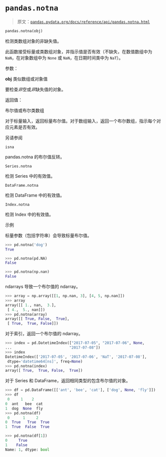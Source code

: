 # `pandas.notna`

> 原文：[`pandas.pydata.org/docs/reference/api/pandas.notna.html`](https://pandas.pydata.org/docs/reference/api/pandas.notna.html)

```py
pandas.notna(obj)
```

检测类数组对象的非缺失值。

此函数接受标量或类数组对象，并指示值是否有效（不缺失，在数值数组中为 `NaN`，在对象数组中为 `None` 或 `NaN`，在日期时间类中为 `NaT`）。

参数：

**obj** 类似数组或对象值

要检查*非*空或*非*缺失值的对象。

返回值：

布尔值或布尔类数组

对于标量输入，返回标量布尔值。对于数组输入，返回一个布尔数组，指示每个对应元素是否有效。

另请参阅

`isna`

pandas.notna 的布尔值反转。

`Series.notna`

检测 Series 中的有效值。

`DataFrame.notna`

检测 DataFrame 中的有效值。

`Index.notna`

检测 Index 中的有效值。

示例

标量参数（包括字符串）会导致标量布尔值。

```py
>>> pd.notna('dog')
True 
```

```py
>>> pd.notna(pd.NA)
False 
```

```py
>>> pd.notna(np.nan)
False 
```

ndarrays 导致一个布尔值的 ndarray。

```py
>>> array = np.array([[1, np.nan, 3], [4, 5, np.nan]])
>>> array
array([[ 1., nan,  3.],
 [ 4.,  5., nan]])
>>> pd.notna(array)
array([[ True, False,  True],
 [ True,  True, False]]) 
```

对于索引，返回一个布尔值的 ndarray。

```py
>>> index = pd.DatetimeIndex(["2017-07-05", "2017-07-06", None,
...                          "2017-07-08"])
>>> index
DatetimeIndex(['2017-07-05', '2017-07-06', 'NaT', '2017-07-08'],
 dtype='datetime64[ns]', freq=None)
>>> pd.notna(index)
array([ True,  True, False,  True]) 
```

对于 Series 和 DataFrame，返回相同类型的包含布尔值的对象。

```py
>>> df = pd.DataFrame([['ant', 'bee', 'cat'], ['dog', None, 'fly']])
>>> df
 0     1    2
0  ant   bee  cat
1  dog  None  fly
>>> pd.notna(df)
 0      1     2
0  True   True  True
1  True  False  True 
```

```py
>>> pd.notna(df[1])
0     True
1    False
Name: 1, dtype: bool 
```
